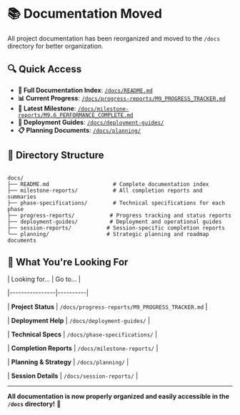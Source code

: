 # 📚 Documentation Moved

All project documentation has been reorganized and moved to the `/docs` directory for better organization.


## 🔍 Quick Access

- **📖 Full Documentation Index**: [`/docs/README.md`](../docs/README.md)
- **📊 Current Progress**: [`/docs/progress-reports/M9_PROGRESS_TRACKER.md`](../docs/progress-reports/M9_PROGRESS_TRACKER.md)
- **🎯 Latest Milestone**: [`/docs/milestone-reports/M9.6_PERFORMANCE_COMPLETE.md`](../docs/milestone-reports/M9.6_PERFORMANCE_COMPLETE.md)
- **🚀 Deployment Guides**: [`/docs/deployment-guides/`](./docs/deployment-guides/)
- **📋 Planning Documents**: [`/docs/planning/`](./docs/planning/)


## 📁 Directory Structure


```

docs/
├── README.md                    # Complete documentation index
├── milestone-reports/           # All completion reports and summaries
├── phase-specifications/        # Technical specifications for each phase
├── progress-reports/           # Progress tracking and status reports
├── deployment-guides/          # Deployment and operational guides
├── session-reports/           # Session-specific completion reports
└── planning/                  # Strategic planning and roadmap documents

```


## 🎯 What You're Looking For


| Looking for... | Go to... |

|----------------|----------|

| **Project Status** | `/docs/progress-reports/M9_PROGRESS_TRACKER.md` |

| **Deployment Help** | `/docs/deployment-guides/` |

| **Technical Specs** | `/docs/phase-specifications/` |

| **Completion Reports** | `/docs/milestone-reports/` |

| **Planning & Strategy** | `/docs/planning/` |

| **Session Details** | `/docs/session-reports/` |

---

**All documentation is now properly organized and easily accessible in the `/docs` directory!** 🎉

